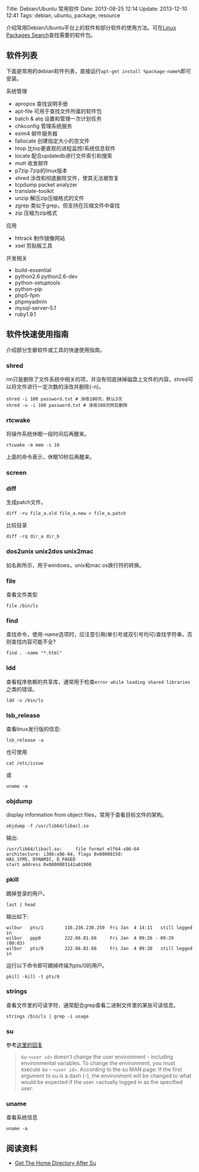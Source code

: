 Title: Debian/Ubuntu 常用软件
Date: 2013-08-25 12:14
Update: 2013-12-10 12:41
Tags: debian, ubuntu, package, resource

介绍常用Debian/Ubuntu平台上的软件和部分软件的使用方法。可在[Linux Packages Search](http://pkgs.org/)查找需要的软件包。

## 软件列表

下面是常用的debian软件列表，直接运行`apt-get install %package-name%`即可安装。

系统管理

*  apropos 查找说明手册
*  apt-file 可用于查找文件所属的软件包
*  batch & atq 设置和管理一次计划任务
*  chkconfig 管理系统服务
*  exim4 邮件服务器
*  fallocate 创建指定大小的空文件
*  htop 比top更直观的进程监控/系统信息软件
*  locate 配合updatedb进行文件索引和搜索
*  mutt 收发邮件
*  p7zip 7zip的linux版本
*  shred 涂改和彻底删除文件，使其无法被恢复
*  tcpdump packet analyzer
*  translate-toolkit
*  unzip 解压zip压缩格式的文件
*  zgrep 类似于grep，但支持在压缩文件中查找 
*  zip 压缩为zip格式 

应用

*  httrack 制作镜像网站
*  xsel 剪贴板工具

开发相关

*  build-essential
*  python2.6 python2.6-dev
*  python-setuptools
*  python-pip
*  php5-fpm
*  phpmyadmin
*  mysql-server-5.1
*  ruby1.9.1

## 软件快速使用指南

介绍部分生僻软件或工具的快速使用指南。

### shred
rm只是删除了文件系统中相关的项，并没有彻底抹掉磁盘上文件的内容。shred可以将文件进行一定次数的涂改并删除(-n)。

    shred -i 100 password.txt # 涂改100次，默认3次
    shred -u -i 100 password.txt # 涂改100次然后删除

### rtcwake
将操作系统休眠一段时间后再醒来。

    rtcwake -m mem -s 10

上面的命令表示，休眠10秒后再醒来。

### screen

### diff

生成patch文件。

    diff -ru file_a.old file_a.new > file_a.patch

比较目录

    diff -rq dir_a dir_b
### dos2unix unix2dos unix2mac

如名称所示，用于windows，unix和mac os换行符的转换。
### file

查看文件类型

    file /bin/ls

### find

查找命令，使用-name选项时，应注意引用(单引号或双引号均可)查找字符串，否则查找内容可能不全?

    find . -name "*.html"

### ldd

查看程序依赖的共享库，通常用于检查`error while loading shared libraries`之类的错误。

    ldd -v /bin/ls

### lsb_release

查看linux发行版的信息:

    lsb_release -a

也可使用

    cat /etc/issue

或

    uname -a

### objdump

display information from object files，常用于查看目标文件的架构。

    objdump -f /usr/lib64/libacl.so

输出:

	/usr/lib64/libacl.so:     file format elf64-x86-64
	architecture: i386:x86-64, flags 0x00000150:
	HAS_SYMS, DYNAMIC, D_PAGED
	start address 0x0000003141a01900

### pkill

踢掉登录的用户。

    last | head

输出如下:

	wilbur   pts/1        116.236.230.250  Fri Jan  4 14:11   still logged in   
	wilbur   ppp0         222.66.81.66     Fri Jan  4 09:26 - 09:29  (00:03)    
	wilbur   pts/0        222.66.81.66     Fri Jan  4 09:20   still logged in

运行以下命令即可踢掉终端为pts/0的用户。

    pkill -kill -t pts/0

### strings

查看文件里的可读字符，通常配合grep查看二进制文件里的某些可读信息。

    strings /bin/ls | grep -i usage

### su

参考[这里的回复](http://www.computing.net/answers/solaris/get-the-home-directory-after-su/5035.html)

>su `<user id>` doesn't change the user environment - including environmental variables. To change the environment, you must execute su - `<user id>`. According to the su MAN page:
>If the first argument to su is a dash (-), the environment will be changed to what would be expected if the user >actually logged in as the specified user.

### uname

查看系统信息

    uname -a

## 阅读资料

*  [Get The Home Directory After Su](http://www.computing.net/answers/solaris/get-the-home-directory-after-su/5035.html)

